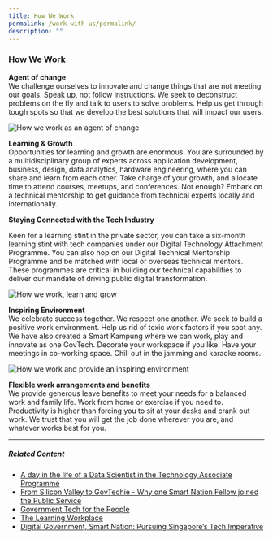 ```yaml
---
title: How We Work
permalink: /work-with-us/permalink/
description: ""
---
```

### **How We Work**

**Agent of change**  
We challenge ourselves to innovate and change things that are not meeting our goals. Speak up, not follow instructions. We seek to deconstruct problems on the fly and talk to users to solve problems. Help us get through tough spots so that we develop the best solutions that will impact our users.

![How we work as an agent of change](https://d33wubrfki0l68.cloudfront.net/fe5068a2332ad471617e5ba8ce5204c19072eeb8/2b883/images/careers/govtech_epayment_team.jpg)

**Learning & Growth**  
Opportunities for learning and growth are enormous. You are surrounded by a multidisciplinary group of experts across application development, business, design, data analytics, hardware engineering, where you can share and learn from each other. Take charge of your growth, and allocate time to attend courses, meetups, and conferences. Not enough? Embark on a technical mentorship to get guidance from technical experts locally and internationally.

**Staying Connected with the Tech Industry**

Keen for a learning stint in the private sector, you can take a six-month learning stint with tech companies under our Digital Technology Attachment Programme. You can also hop on our Digital Technical Mentorship Programme and be matched with local or overseas technical mentors. These programmes are critical in building our technical capabilities to deliver our mandate of driving public digital transformation.

![How we work, learn and grow](https://d33wubrfki0l68.cloudfront.net/8f3d35ed804275a215d79c9da8153d556c57f577/9ce68/images/careers/govtech_hive_staff.jpg)

**Inspiring Environment**  
We celebrate success together. We respect one another. We seek to build a positive work environment. Help us rid of toxic work factors if you spot any. We have also created a Smart Kampung where we can work, play and innovate as one GovTech. Decorate your workspace if you like. Have your meetings in co-working space. Chill out in the jamming and karaoke rooms.

![How we work and provide an inspiring environment](https://d33wubrfki0l68.cloudfront.net/3039701175b97a7f56e31cd273f057ba2d3dc660/1ba01/images/careers/govtech_hive_staff2.jpg)

**Flexible work arrangements and benefits**  
We provide generous leave benefits to meet your needs for a balanced work and family life. Work from home or exercise if you need to. Productivity is higher than forcing you to sit at your desks and crank out work. We trust that you will get the job done wherever you are, and whatever works best for you.

* * *

##### **Related Content**

*   [A day in the life of a Data Scientist in the Technology Associate Programme](https://www.tech.gov.sg/media/technews/a-day-in-the-life-of-a-data-scientist-in-tap?utm_medium=recommender_0&utm_source=aHR0cHM6Ly93d3cudGVjaC5nb3Yuc2cvY2FyZWVycy9ob3ctd2Utd29yay8=&utm_content=aHR0cHM6Ly93d3cudGVjaC5nb3Yuc2cvbWVkaWEvdGVjaG5ld3MvYS1kYXktaW4tdGhlLWxpZmUtb2YtYS1kYXRhLXNjaWVudGlzdC1pbi10YXA=)
*   [From Silicon Valley to GovTechie - Why one Smart Nation Fellow joined the Public Service](https://www.tech.gov.sg/media/technews/from-silicon-valley-to-govtechie?utm_medium=recommender_1&utm_source=aHR0cHM6Ly93d3cudGVjaC5nb3Yuc2cvY2FyZWVycy9ob3ctd2Utd29yay8=&utm_content=aHR0cHM6Ly93d3cudGVjaC5nb3Yuc2cvbWVkaWEvdGVjaG5ld3MvZnJvbS1zaWxpY29uLXZhbGxleS10by1nb3Z0ZWNoaWU=)
*   [Government Tech for the People](https://www.tech.gov.sg/media/technews/government-tech-for-the-people?utm_medium=recommender_2&utm_source=aHR0cHM6Ly93d3cudGVjaC5nb3Yuc2cvY2FyZWVycy9ob3ctd2Utd29yay8=&utm_content=aHR0cHM6Ly93d3cudGVjaC5nb3Yuc2cvbWVkaWEvdGVjaG5ld3MvZ292ZXJubWVudC10ZWNoLWZvci10aGUtcGVvcGxl)
*   [The Learning Workplace](https://www.tech.gov.sg/media/technews/the-learning-workplace?utm_medium=recommender_3&utm_source=aHR0cHM6Ly93d3cudGVjaC5nb3Yuc2cvY2FyZWVycy9ob3ctd2Utd29yay8=&utm_content=aHR0cHM6Ly93d3cudGVjaC5nb3Yuc2cvbWVkaWEvdGVjaG5ld3MvdGhlLWxlYXJuaW5nLXdvcmtwbGFjZQ==)
*   [Digital Government, Smart Nation: Pursuing Singapore’s Tech Imperative](https://www.tech.gov.sg/media/technews/digital-government-smart-nation-pursuing%20singapore-tech-imperative?utm_medium=recommender_4&utm_source=aHR0cHM6Ly93d3cudGVjaC5nb3Yuc2cvY2FyZWVycy9ob3ctd2Utd29yay8=&utm_content=aHR0cHM6Ly93d3cudGVjaC5nb3Yuc2cvbWVkaWEvdGVjaG5ld3MvZGlnaXRhbC1nb3Zlcm5tZW50LXNtYXJ0LW5hdGlvbi1wdXJzdWluZyBzaW5nYXBvcmUtdGVjaC1pbXBlcmF0aXZl)